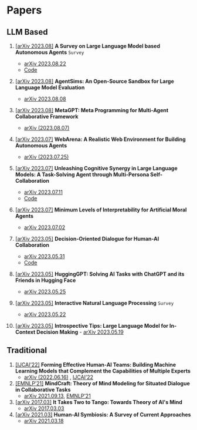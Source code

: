 # Papers

## LLM Based

1. [[arXiv 2023.08]](https://arxiv.org/abs/2308.11432) **A Survey on Large Language Model based Autonomous Agents** `Survey`
      - [arXiv 2023.08.22](https://arxiv.org/abs/2308.11432)
      - [Code](https://github.com/Paitesanshi/LLM-Agent-Survey)
2. [[arXiv 2023.08]](https://arxiv.org/abs/2308.04026) **AgentSims: An Open-Source Sandbox for Large Language Model Evaluation**
   - [arXiv 2023.08.08](https://arxiv.org/abs/2308.04026)
3. [[arXiv 2023.08]](https://arxiv.org/pdf/2308.00352.pdf) **MetaGPT: Meta Programming for Multi-Agent Collaborative Framework**
   - [arXiv (2023.08.07)](https://arxiv.org/pdf/2308.00352.pdf)
4. [[arXiv 2023.07]](https://arxiv.org/pdf/2307.13854.pdf) **WebArena: A Realistic Web Environment for Building Autonomous Agents**
   - [arXiv (2023.07.25)](https://arxiv.org/pdf/2307.13854.pdf)
5. [[arXiv 2023.07]](https://arxiv.org/pdf/2307.05300) **Unleashing Cognitive Synergy in Large Language Models: A Task-Solving Agent through Multi-Persona Self-Collaboration**

   - [arXiv 2023.07.11](https://arxiv.org/pdf/2307.05300)
   - [Code](https://github.com/MikeWangWZHL/Solo-Performance-Prompting)
6. [[arXiv 2023.07]](https://arxiv.org/pdf/2307.00660) **Minimum Levels of Interpretability for Artificial Moral Agents**
   - [arXiv 2023.07.02](https://arxiv.org/pdf/2307.00660)
7. [[arXiv 2023.05]](https://arxiv.org/pdf/2305.20076) **Decision-Oriented Dialogue for Human-AI Collaboration**
   - [arXiv 2023.05.31](https://arxiv.org/pdf/2305.20076)
   - [Code](https://github.com/jlin816/dialop)
8. [[arXiv 2023.05]](https://arxiv.org/pdf/2303.17580.pdf) **HuggingGPT: Solving AI Tasks with ChatGPT and its Friends in Hugging Face**
   - [arXiv 2023.05.25](https://arxiv.org/pdf/2303.17580.pdf)
9. [[arXiv 2023.05]](https://arxiv.org/abs/2305.13246) **Interactive Natural Language Processing** `Survey`
   - [arXiv 2023.05.22](https://arxiv.org/abs/2305.13246)
10. [[arXiv 2023.05]](https://arxiv.org/pdf/2305.11598) **Introspective Tips: Large Language Model for In-Context Decision Making**
         - [arXiv 2023.05.19](https://arxiv.org/pdf/2305.11598)

## Traditional

1. [[IJCAI’22]](https://www.ijcai.org/proceedings/2022/0344.pdf) **Forming Effective Human-AI Teams: Building Machine Learning Models that Complement the Capabilities of Multiple Experts**
   - [arXiv (2022.06.16)](https://arxiv.org/abs/2206.07948) ,  [IJCAI’22](https://www.ijcai.org/proceedings/2022/0344.pdf)
2. [[EMNLP’21]](https://aclanthology.org/2021.emnlp-main.85.pdf) **MindCraft: Theory of Mind Modeling for Situated Dialogue in Collaborative Tasks**
   - [arXiv 2021.09.13](https://arxiv.org/pdf/2109.06275), [EMNLP’21](https://aclanthology.org/2021.emnlp-main.85.pdf)
3. [[arXiv 2017.03]](https://arxiv.org/pdf/1704.00717) **It Takes Two to Tango: Towards Theory of AI's Mind**
   - [arXiv 2017.03.03](https://arxiv.org/pdf/1704.00717)
4. [[arXiv 2021.03]](https://arxiv.org/pdf/2103.09990) **Human-AI Symbiosis: A Survey of Current Approaches**
   - [arXiv 2021.03.18](https://arxiv.org/pdf/2103.09990)
